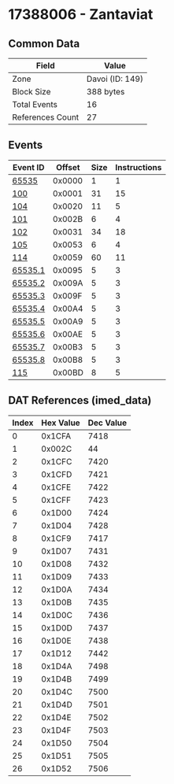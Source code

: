 # 17388006 - Zantaviat

## Common Data

| Field            | Value           |
|------------------|-----------------|
| Zone             | Davoi (ID: 149) |
| Block Size       | 388 bytes       |
| Total Events     | 16              |
| References Count | 27              |

## Events

| Event ID                | Offset   |   Size |   Instructions |
|-------------------------|----------|--------|----------------|
| [65535](./65535.md)     | 0x0000   |      1 |              1 |
| [100](./100.md)         | 0x0001   |     31 |             15 |
| [104](./104.md)         | 0x0020   |     11 |              5 |
| [101](./101.md)         | 0x002B   |      6 |              4 |
| [102](./102.md)         | 0x0031   |     34 |             18 |
| [105](./105.md)         | 0x0053   |      6 |              4 |
| [114](./114.md)         | 0x0059   |     60 |             11 |
| [65535.1](./65535.1.md) | 0x0095   |      5 |              3 |
| [65535.2](./65535.2.md) | 0x009A   |      5 |              3 |
| [65535.3](./65535.3.md) | 0x009F   |      5 |              3 |
| [65535.4](./65535.4.md) | 0x00A4   |      5 |              3 |
| [65535.5](./65535.5.md) | 0x00A9   |      5 |              3 |
| [65535.6](./65535.6.md) | 0x00AE   |      5 |              3 |
| [65535.7](./65535.7.md) | 0x00B3   |      5 |              3 |
| [65535.8](./65535.8.md) | 0x00B8   |      5 |              3 |
| [115](./115.md)         | 0x00BD   |      8 |              5 |

## DAT References (imed_data)

|   Index | Hex Value   |   Dec Value |
|---------|-------------|-------------|
|       0 | 0x1CFA      |        7418 |
|       1 | 0x002C      |          44 |
|       2 | 0x1CFC      |        7420 |
|       3 | 0x1CFD      |        7421 |
|       4 | 0x1CFE      |        7422 |
|       5 | 0x1CFF      |        7423 |
|       6 | 0x1D00      |        7424 |
|       7 | 0x1D04      |        7428 |
|       8 | 0x1CF9      |        7417 |
|       9 | 0x1D07      |        7431 |
|      10 | 0x1D08      |        7432 |
|      11 | 0x1D09      |        7433 |
|      12 | 0x1D0A      |        7434 |
|      13 | 0x1D0B      |        7435 |
|      14 | 0x1D0C      |        7436 |
|      15 | 0x1D0D      |        7437 |
|      16 | 0x1D0E      |        7438 |
|      17 | 0x1D12      |        7442 |
|      18 | 0x1D4A      |        7498 |
|      19 | 0x1D4B      |        7499 |
|      20 | 0x1D4C      |        7500 |
|      21 | 0x1D4D      |        7501 |
|      22 | 0x1D4E      |        7502 |
|      23 | 0x1D4F      |        7503 |
|      24 | 0x1D50      |        7504 |
|      25 | 0x1D51      |        7505 |
|      26 | 0x1D52      |        7506 |
